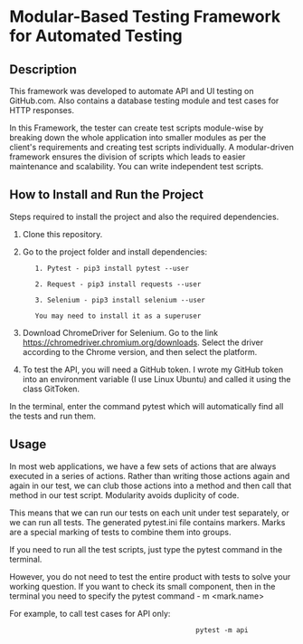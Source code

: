 # Modular-Based Testing Framework for Automated Testing

## Description
This framework was developed to automate API and UI testing on GitHub.com. Also contains a database testing module and test cases for HTTP responses.

In this Framework, the tester can create test scripts module-wise by breaking down the whole application into smaller modules as per the client's requirements and creating test scripts individually. A modular-driven framework ensures the division of scripts which leads to easier maintenance and scalability. You can write independent test scripts.

## How to Install and Run the Project
Steps required to install the project and also the required dependencies.
1. Clone this repository.

2. Go to the project folder and install dependencies:

          1. Pytest - pip3 install pytest --user

          2. Request - pip3 install requests --user

          3. Selenium - pip3 install selenium --user

          You may need to install it as a superuser
3. Download ChromeDriver for Selenium.
              Go to the link https://chromedriver.chromium.org/downloads. Select the driver according to the Chrome version, and then select the platform.

4. To test the API, you will need a GitHub token. I wrote my GitHub token into an environment variable (I use Linux Ubuntu) and called it using the class GitToken.

In the terminal, enter the command pytest which will automatically find all the tests and run them.

## Usage
In most web applications, we have a few sets of actions that are always executed in a series of actions. Rather than writing those actions again and again in our test, we can club those actions into a method and then call that method in our test script. Modularity avoids duplicity of code.

This means that we can run our tests on each unit under test separately, or we can run all tests.
The generated pytest.ini file contains markers. Marks are a special marking of tests to combine them into groups.

If you need to run all the test scripts, just type the pytest command in the terminal.

However, you do not need to test the entire product with tests to solve your working question. If you want to check its small component, then in the terminal you need to specify the pytest command - m <mark.name>

For example, to call test cases for API only:  

                                                  pytest -m api

